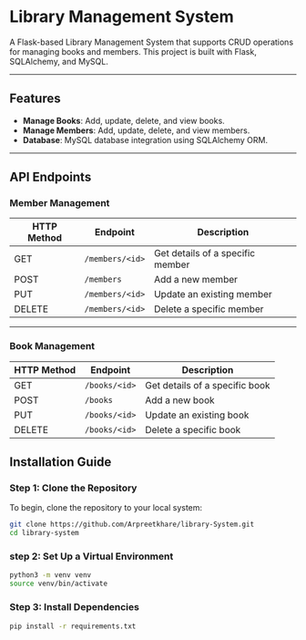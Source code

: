 # Library Management System

A Flask-based Library Management System that supports CRUD operations for managing books and members. This project is built with Flask, SQLAlchemy, and MySQL.

---

## Features
- **Manage Books**: Add, update, delete, and view books.
- **Manage Members**: Add, update, delete, and view members.
- **Database**: MySQL database integration using SQLAlchemy ORM.

---

## API Endpoints

### Member Management

| HTTP Method | Endpoint               | Description                         |
|-------------|------------------------|-------------------------------------|
| GET         | `/members/<id>`         | Get details of a specific member    |
| POST        | `/members`              | Add a new member                    |
| PUT         | `/members/<id>`         | Update an existing member           |
| DELETE      | `/members/<id>`         | Delete a specific member            |

---

### Book Management

| HTTP Method | Endpoint               | Description                         |
|-------------|------------------------|-------------------------------------|
| GET         | `/books/<id>`           | Get details of a specific book      |
| POST        | `/books`                | Add a new book                      |
| PUT         | `/books/<id>`           | Update an existing book             |
| DELETE      | `/books/<id>`           | Delete a specific book              |


## Installation Guide

### Step 1: Clone the Repository
To begin, clone the repository to your local system:
  ```bash
  git clone https://github.com/Arpreetkhare/library-System.git
  cd library-system
```

### step 2: Set Up a Virtual Environment
  ```bash
  python3 -m venv venv
  source venv/bin/activate
```
### Step 3: Install Dependencies
  ```bash
  pip install -r requirements.txt
```

